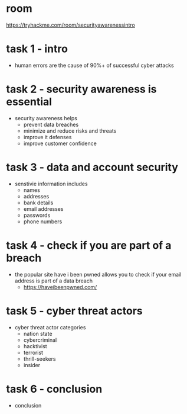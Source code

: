 # room
https://tryhackme.com/room/securityawarenessintro

# task 1 - intro
* human errors are the cause of 90%+ of successful cyber attacks

# task 2 - security awareness is essential
* security awareness helps
    * prevent data breaches
    * minimize and reduce risks and threats
    * improve it defenses
    * improve customer confidence

# task 3 - data and account security
* senstivie information includes
    * names
    * addresses
    * bank details
    * email addresses
    * passwords
    * phone numbers

# task 4 - check if you are part of a breach
* the popular site have i been pwned allows you to check if your email address is part of a data breach
    * https://haveibeenpwned.com/

# task 5 - cyber threat actors
* cyber threat actor categories
    * nation state
    * cybercriminal
    * hacktivist
    * terrorist
    * thrill-seekers
    * insider

# task 6 - conclusion
* conclusion
